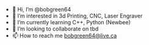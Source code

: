 - 👋 Hi, I’m @bobgreen64
- 👀 I’m interested in 3d Printing, CNC, Laser Engraver
- 🌱 I’m currently learning C++, Python (Newbee)
- 💞️ I’m looking to collaborate on tbd
- 📫 How to reach me bobgreen64@live.ca

<!---
bobgreen64/bobgreen64 is a ✨ special ✨ repository because its `README.md` (this file) appears on your GitHub profile.
You can click the Preview link to take a look at your changes.
--->
